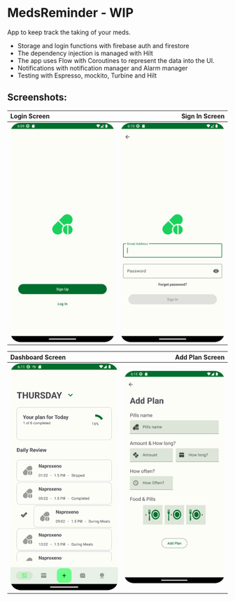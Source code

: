 # MedsReminder - WIP
App to keep track the taking of your meds.

- Storage and login functions with firebase auth and firestore
- The dependency injection is managed with Hilt
- The app uses Flow with Coroutines to represent the data into the UI.
- Notifications with notification manager and Alarm manager
- Testing with Espresso, mockito, Turbine and Hilt

## Screenshots:

| Login Screen | Sign In Screen |
| :---   | ---: | 
| ![](./screenshots/mainPage.png) | ![](./screenshots/signIn.png)  | 

| Dashboard Screen | Add Plan Screen |
| :---   | ---: | 
| ![](./screenshots/Dashboard.png) | ![](./screenshots/addPlan.png)  | 
